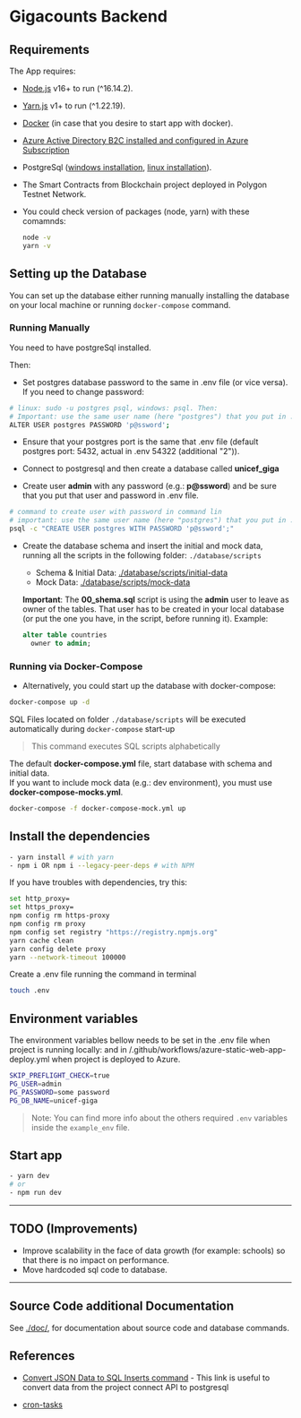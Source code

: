 # Gigacounts Backend

## Requirements

The App requires:

- [Node.js](https://nodejs.org/) v16+ to run (^16.14.2).
- [Yarn.js](https://classic.yarnpkg.com/en/docs/install) v1+ to run (^1.22.19).
- [Docker](https://www.docker.com/products/docker-desktop/) (in case that you desire to start app with docker).
- [Azure Active Directory B2C installed and configured in Azure Subscription](https://learn.microsoft.com/en-us/azure/active-directory-b2c/overview)
- PostgreSql ([windows installation](https://www.postgresql.org/download), [linux installation](https://www.postgresql.org/download)).
- The Smart Contracts from Blockchain project deployed in Polygon Testnet Network.

- You could check version of packages (node, yarn) with these comamnds:

  ```sh
  node -v
  yarn -v
  ```

## Setting up the Database

You can set up the database either running manually installing the database on your local machine or running `docker-compose` command.

### Running Manually

You need to have postgreSql installed.

Then:

- Set postgres database password to the same in .env file (or vice versa). If you need to change password:

```sh
# linux: sudo -u postgres psql, windows: psql. Then:
# Important: use the same user name (here "postgres") that you put in .env file.
ALTER USER postgres PASSWORD 'p@ssword';
```

- Ensure that your postgres port is the same that .env file (default postgres port: 5432, actual in .env 54322 (additional "2")).

* Connect to postgresql and then create a database called **unicef_giga**

- Create user **admin** with any password (e.g.: **p@ssword**) and be sure that you put that user and password in .env file.

```sh
# command to create user with password in command lin
# important: use the same user name (here "postgres") that you put in .env file
psql -c "CREATE USER postgres WITH PASSWORD 'p@ssword';"
```

- Create the database schema and insert the initial and mock data, running all the scripts in the following folder: `./database/scripts`

  - Schema & Initial Data: [./database/scripts/initial-data](./database/scripts/initial-data)
  - Mock Data: [./database/scripts/mock-data](./database/scripts/mock-data)

  **Important**: The **00_shema.sql** script is using the **admin** user to leave as owner of the tables. That user has to be created in your local database (or put the one you have, in the script, before running it). Example:

  ```sql
  alter table countries
    owner to admin;
  ```

### Running via Docker-Compose

- Alternatively, you could start up the database with docker-compose:

```sh
docker-compose up -d
```

SQL Files located on folder `./database/scripts` will be executed automatically during `docker-compose` start-up

> This command executes SQL scripts alphabetically

The default **docker-compose.yml** file, start database with schema and initial data.  
If you want to include mock data (e.g.: dev environment), you must use **docker-compose-mocks.yml**.

```sh
docker-compose -f docker-compose-mock.yml up
```

## Install the dependencies

```sh
- yarn install # with yarn
- npm i OR npm i --legacy-peer-deps # with NPM
```

If you have troubles with dependencies, try this:

```sh
set http_proxy=
set https_proxy=
npm config rm https-proxy
npm config rm proxy
npm config set registry "https://registry.npmjs.org"
yarn cache clean
yarn config delete proxy
yarn --network-timeout 100000
```

Create a .env file running the command in terminal

```sh
touch .env
```

## Environment variables

The environment variables bellow needs to be set in the .env file when project is running locally: and in
/.github/workflows/azure-static-web-app-deploy.yml when project is deployed to Azure.

```sh
SKIP_PREFLIGHT_CHECK=true
PG_USER=admin
PG_PASSWORD=some password
PG_DB_NAME=unicef-giga
```

> Note: You can find more info about the others required `.env` variables inside the `example_env` file.

## Start app

```sh
- yarn dev
# or
- npm run dev
```

---

## TODO (Improvements)

- Improve scalability in the face of data growth (for example: schools) so that there is no impact on performance.
- Move hardcoded sql code to database.

---

## Source Code additional Documentation

See [./doc/](./.doc/index.md), for documentation about source code and database commands.

## References

- [Convert JSON Data to SQL Inserts command](https://wtools.io/convert-json-to-sql-queries) - This link is useful to convert data from the project connect API to postgresql

- [cron-tasks](https://crontab.guru)
